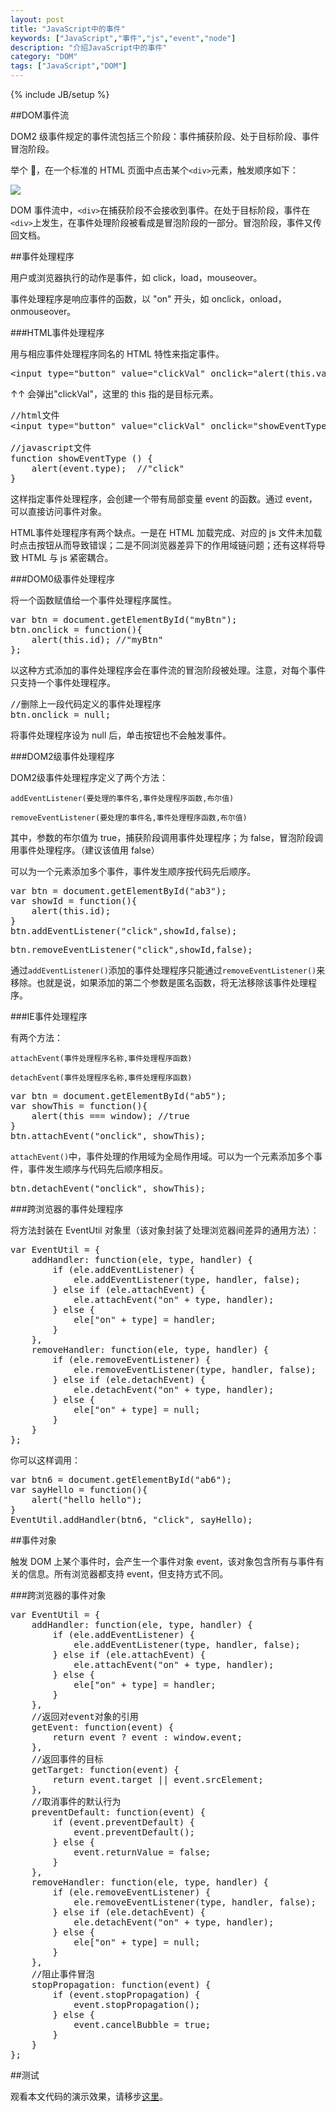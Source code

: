 ```yaml
---
layout: post
title: "JavaScript中的事件"
keywords: ["JavaScript","事件","js","event","node"]
description: "介绍JavaScript中的事件"
category: "DOM"
tags: ["JavaScript","DOM"]
---
```

{% include JB/setup %}

##DOM事件流

DOM2 级事件规定的事件流包括三个阶段：事件捕获阶段、处于目标阶段、事件冒泡阶段。

举个 🌰，在一个标准的 HTML 页面中点击某个`<div>`元素，触发顺序如下：

![](https://cdnmagic.github.io/pic/o_1aq1ehll1r6t1ejsnoh10a51de09.jpeg)

DOM 事件流中，`<div>`在捕获阶段不会接收到事件。在处于目标阶段，事件在`<div>`上发生，在事件处理阶段被看成是冒泡阶段的一部分。冒泡阶段，事件又传回文档。

##事件处理程序

用户或浏览器执行的动作是事件，如 click，load，mouseover。

事件处理程序是响应事件的函数，以 "on" 开头，如 onclick，onload，onmouseover。

###HTML事件处理程序

用与相应事件处理程序同名的 HTML 特性来指定事件。

<pre>
&lt;input type="button" value="clickVal" onclick="alert(this.value)"/>
</pre>

↑↑ 会弹出"clickVal"，这里的 this 指的是目标元素。

<pre>
//html文件
&lt;input type="button" value="clickVal" onclick="showEventType ()"/>

//javascript文件
function showEventType () {
    alert(event.type);	//"click"
}
</pre>

这样指定事件处理程序，会创建一个带有局部变量 event 的函数。通过 event，可以直接访问事件对象。

HTML事件处理程序有两个缺点。一是在 HTML 加载完成、对应的 js 文件未加载时点击按钮从而导致错误；二是不同浏览器差异下的作用域链问题；还有这样将导致 HTML 与 js 紧密耦合。

###DOM0级事件处理程序

将一个函数赋值给一个事件处理程序属性。

<pre>
var btn = document.getElementById("myBtn");
btn.onclick = function(){
    alert(this.id);	//"myBtn"
};
</pre>

以这种方式添加的事件处理程序会在事件流的冒泡阶段被处理。注意，对每个事件只支持一个事件处理程序。

<pre>
//删除上一段代码定义的事件处理程序
btn.onclick = null;
</pre>

将事件处理程序设为 null 后，单击按钮也不会触发事件。

###DOM2级事件处理程序

DOM2级事件处理程序定义了两个方法：

`addEventListener(要处理的事件名,事件处理程序函数,布尔值)`

`removeEventListener(要处理的事件名,事件处理程序函数,布尔值)`

其中，参数的布尔值为 true，捕获阶段调用事件处理程序；为 false，冒泡阶段调用事件处理程序。（建议该值用 false）

可以为一个元素添加多个事件，事件发生顺序按代码先后顺序。

<pre>
var btn = document.getElementById("ab3");
var showId = function(){
    alert(this.id);
}
btn.addEventListener("click",showId,false);
</pre>

<pre>
btn.removeEventListener("click",showId,false);
</pre>

通过`addEventListener()`添加的事件处理程序只能通过`removeEventListener()`来移除。也就是说，如果添加的第二个参数是匿名函数，将无法移除该事件处理程序。

###IE事件处理程序

有两个方法：

`attachEvent(事件处理程序名称,事件处理程序函数)`

`detachEvent(事件处理程序名称,事件处理程序函数)`

<pre>
var btn = document.getElementById("ab5");
var showThis = function(){
    alert(this === window);	//true
}
btn.attachEvent("onclick", showThis);
</pre>

`attachEvent()`中，事件处理的作用域为全局作用域。可以为一个元素添加多个事件，事件发生顺序与代码先后顺序相反。

<pre>
btn.detachEvent("onclick", showThis);
</pre>

###跨浏览器的事件处理程序

将方法封装在 EventUtil 对象里（该对象封装了处理浏览器间差异的通用方法）：

<pre>
var EventUtil = {
    addHandler: function(ele, type, handler) {
        if (ele.addEventListener) {
            ele.addEventListener(type, handler, false);
        } else if (ele.attachEvent) {
            ele.attachEvent("on" + type, handler);
        } else {
            ele["on" + type] = handler;
        }
    },
    removeHandler: function(ele, type, handler) {
        if (ele.removeEventListener) {
            ele.removeEventListener(type, handler, false);
        } else if (ele.detachEvent) {
            ele.detachEvent("on" + type, handler);
        } else {
            ele["on" + type] = null;
        }
    }
};
</pre>

你可以这样调用：

<pre>
var btn6 = document.getElementById("ab6");
var sayHello = function(){
    alert("hello hello");
}
EventUtil.addHandler(btn6, "click", sayHello);
</pre>

##事件对象

触发 DOM 上某个事件时，会产生一个事件对象 event，该对象包含所有与事件有关的信息。所有浏览器都支持 event，但支持方式不同。

###跨浏览器的事件对象

<pre>
var EventUtil = {
    addHandler: function(ele, type, handler) {
        if (ele.addEventListener) {
            ele.addEventListener(type, handler, false);
        } else if (ele.attachEvent) {
            ele.attachEvent("on" + type, handler);
        } else {
            ele["on" + type] = handler;
        }
    },
    //返回对event对象的引用
    getEvent: function(event) {
        return event ? event : window.event;
    },
    //返回事件的目标
    getTarget: function(event) {
        return event.target || event.srcElement;
    },
    //取消事件的默认行为
    preventDefault: function(event) {
        if (event.preventDefault) {
            event.preventDefault();
        } else {
            event.returnValue = false;
        }
    },
    removeHandler: function(ele, type, handler) {
        if (ele.removeEventListener) {
            ele.removeEventListener(type, handler, false);
        } else if (ele.detachEvent) {
            ele.detachEvent("on" + type, handler);
        } else {
            ele["on" + type] = null;
        }
    },
    //阻止事件冒泡
    stopPropagation: function(event) {
        if (event.stopPropagation) {
            event.stopPropagation();
        } else {
            event.cancelBubble = true;
        }
    }
};
</pre>

##测试

观看本文代码的演示效果，请移步[这里](http://blog.hardworking.top/example/event/)。